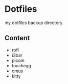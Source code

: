 # Dotfiles
my dotfiles backup directory.

## Content
- rofi
- i3bar
- picom
- touchegg
- cmus
- kitty
